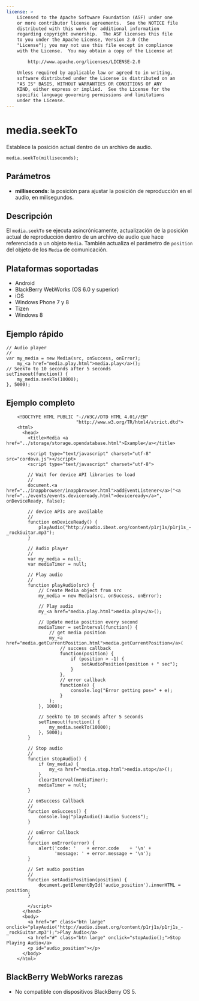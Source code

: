 ```yaml
---
license: >
    Licensed to the Apache Software Foundation (ASF) under one
    or more contributor license agreements.  See the NOTICE file
    distributed with this work for additional information
    regarding copyright ownership.  The ASF licenses this file
    to you under the Apache License, Version 2.0 (the
    "License"); you may not use this file except in compliance
    with the License.  You may obtain a copy of the License at

        http://www.apache.org/licenses/LICENSE-2.0

    Unless required by applicable law or agreed to in writing,
    software distributed under the License is distributed on an
    "AS IS" BASIS, WITHOUT WARRANTIES OR CONDITIONS OF ANY
    KIND, either express or implied.  See the License for the
    specific language governing permissions and limitations
    under the License.
---
```


# media.seekTo

Establece la posición actual dentro de un archivo de audio.

    media.seekTo(milliseconds);
    

## Parámetros

*   **milliseconds**: la posición para ajustar la posición de reproducción en el audio, en milisegundos.

## Descripción

El `media.seekTo` se ejecuta asincrónicamente, actualización de la posición actual de reproducción dentro de un archivo de audio que hace referenciada a un objeto `Media`. También actualiza el parámetro de `position` del objeto de los `Media` de comunicación.

## Plataformas soportadas

*   Android
*   BlackBerry WebWorks (OS 6.0 y superior)
*   iOS
*   Windows Phone 7 y 8
*   Tizen
*   Windows 8

## Ejemplo rápido

    // Audio player
    //
    var my_media = new Media(src, onSuccess, onError);
        my_<a href="media.play.html">media.play</a>();
    // SeekTo to 10 seconds after 5 seconds
    setTimeout(function() {
        my_media.seekTo(10000);
    }, 5000);
    

## Ejemplo completo

        <!DOCTYPE HTML PUBLIC "-//W3C//DTD HTML 4.01//EN" 
                              "http://www.w3.org/TR/html4/strict.dtd">
        <html>
          <head>
            <title>Media <a href="../storage/storage.opendatabase.html">Example</a></title>
    
            <script type="text/javascript" charset="utf-8" src="cordova.js"></script>
            <script type="text/javascript" charset="utf-8">
    
            // Wait for device API libraries to load
            //
            document.<a href="../inappbrowser/inappbrowser.html">addEventListener</a>("<a href="../events/events.deviceready.html">deviceready</a>", onDeviceReady, false);
    
            // device APIs are available
            //
            function onDeviceReady() {
                playAudio("http://audio.ibeat.org/content/p1rj1s/p1rj1s_-_rockGuitar.mp3");
            }
    
            // Audio player
            //
            var my_media = null;
            var mediaTimer = null;
    
            // Play audio
            //
            function playAudio(src) {
                // Create Media object from src
                my_media = new Media(src, onSuccess, onError);
    
                // Play audio
                my_<a href="media.play.html">media.play</a>();
    
                // Update media position every second
                mediaTimer = setInterval(function() {
                    // get media position
                    my_<a href="media.getCurrentPosition.html">media.getCurrentPosition</a>(
                        // success callback
                        function(position) {
                            if (position > -1) {
                                setAudioPosition(position + " sec");
                            }
                        },
                        // error callback
                        function(e) {
                            console.log("Error getting pos=" + e);
                        }
                    );
                }, 1000);
    
                // SeekTo to 10 seconds after 5 seconds
                setTimeout(function() {
                    my_media.seekTo(10000);
                }, 5000);
            }
    
            // Stop audio
            //
            function stopAudio() {
                if (my_media) {
                    my_<a href="media.stop.html">media.stop</a>();
                }
                clearInterval(mediaTimer);
                mediaTimer = null;
            }
    
            // onSuccess Callback
            //
            function onSuccess() {
                console.log("playAudio():Audio Success");
            }
    
            // onError Callback
            //
            function onError(error) {
                alert('code: '    + error.code    + '\n' +
                      'message: ' + error.message + '\n');
            }
    
            // Set audio position
            //
            function setAudioPosition(position) {
                document.getElementById('audio_position').innerHTML = position;
            }
    
            </script>
          </head>
          <body>
            <a href="#" class="btn large" onclick="playAudio('http://audio.ibeat.org/content/p1rj1s/p1rj1s_-_rockGuitar.mp3');">Play Audio</a>
            <a href="#" class="btn large" onclick="stopAudio();">Stop Playing Audio</a>
            <p id="audio_position"></p>
          </body>
        </html>
    

## BlackBerry WebWorks rarezas

*   No compatible con dispositivos BlackBerry OS 5.